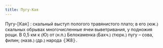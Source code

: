 ```yaml
---
title: Пугу-Кая
---
```


Пугу-⟦Кая⟧
: скальный выступ пологого травянистого плато; в его ⦅юж.⦆ скальных обрывах многочисленные ячеи выветривания, у подножия рощи. В 0,5 км к ⦅Ю⦆ от ⦅н.п.⦆ Белокаменка ⦅Бахч.⦆ ⦅тюрк.⦆ пугу – сова, филин; ⦅назв.⦆ ⦅др.⦆ народа ⦃Ж8⦄.
